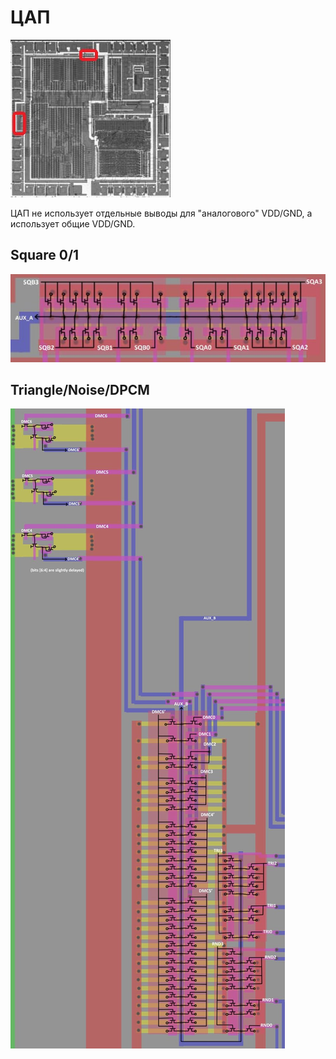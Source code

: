 # ЦАП

![apu_locator_dac](/BreakingNESWiki/imgstore/apu/apu_locator_dac.jpg)

ЦАП не использует отдельные выводы для "аналогового" VDD/GND, а использует общие VDD/GND.

## Square 0/1

![dac_square_tran](/BreakingNESWiki/imgstore/apu/dac_square_tran.jpg)

## Triangle/Noise/DPCM

![dac_other_tran](/BreakingNESWiki/imgstore/apu/dac_other_tran.jpg)
